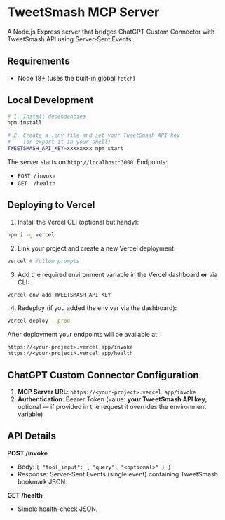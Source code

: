 # TweetSmash MCP Server

A Node.js Express server that bridges ChatGPT Custom Connector with TweetSmash API using Server-Sent Events.

## Requirements

- Node 18+ (uses the built-in global `fetch`)

## Local Development

```bash
# 1. Install dependencies
npm install

# 2. Create a .env file and set your TweetSmash API key
#    (or export it in your shell)
TWEETSMASH_API_KEY=xxxxxxxx npm start
```

The server starts on `http://localhost:3000`. Endpoints:
- `POST /invoke`
- `GET  /health`

## Deploying to Vercel

1. Install the Vercel CLI (optional but handy):

```bash
npm i -g vercel
```

2. Link your project and create a new Vercel deployment:

```bash
vercel # follow prompts
```

3. Add the required environment variable in the Vercel dashboard **or** via CLI:

```bash
vercel env add TWEETSMASH_API_KEY
```

4. Redeploy (if you added the env var via the dashboard):

```bash
vercel deploy --prod
```

After deployment your endpoints will be available at:
```
https://<your-project>.vercel.app/invoke
https://<your-project>.vercel.app/health
```

## ChatGPT Custom Connector Configuration

1. **MCP Server URL**: `https://<your-project>.vercel.app/invoke`
2. **Authentication**: Bearer Token (value: **your TweetSmash API key**, optional — if provided in the request it overrides the environment variable)

## API Details

**POST /invoke**
- Body: `{ "tool_input": { "query": "<optional>" } }`
- Response: Server-Sent Events (single event) containing TweetSmash bookmark JSON.

**GET /health**
- Simple health-check JSON.
